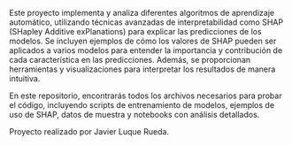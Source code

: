 Este proyecto implementa y analiza diferentes algoritmos de aprendizaje automático, utilizando técnicas avanzadas de interpretabilidad como SHAP (SHapley Additive exPlanations) 
para explicar las predicciones de los modelos. Se incluyen ejemplos de cómo los valores de SHAP pueden ser aplicados a varios modelos para entender la importancia y contribución 
de cada característica en las predicciones. Además, se proporcionan herramientas y visualizaciones para interpretar los resultados de manera intuitiva. 

En este repositorio, encontrarás todos los archivos necesarios para probar el código, incluyendo scripts de entrenamiento de modelos, ejemplos de uso de SHAP, 
datos de muestra y notebooks con análisis detallados.

Proyecto realizado por Javier Luque Rueda.


